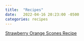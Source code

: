 ```yaml
---
title:  "Recipes"
date:   2022-04-16 20:23:00 -0500
categories: recipes
---
```


 [Strawberry Orange Scones Recipe](/assets/Strawberry_Orange_Scones.pdf)
